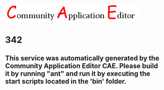 ![CAE](https://github.com/PhilCAEOrg/microservice-342/blob/master/img/logo.png)  

342
===================


This service was automatically generated by the Community Application Editor CAE. Please build it by running "ant" and run it by executing the start scripts located in the 'bin' folder.
---------------
